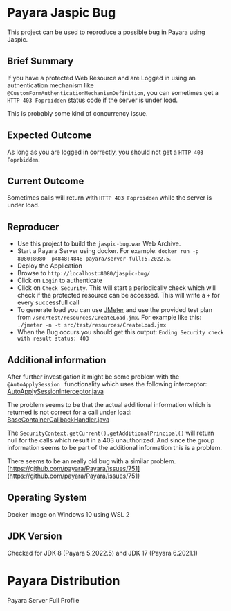 # Payara Jaspic Bug

This project can be used to reproduce a possible bug in Payara using Jaspic.

## Brief Summary

If you have a protected Web Resource and are Logged in using an authentication mechanism like `@CustomFormAuthenticationMechanismDefinition`, you can sometimes get a `HTTP 403 Foprbidden` status code if the server is under load.

This is probably some kind of concurrency issue.


## Expected Outcome

As long as you are logged in correctly, you should not get a `HTTP 403 Foprbidden`.

## Current Outcome

Sometimes calls will return with `HTTP 403 Foprbidden` while the server is under load.

## Reproducer

* Use this project to build the `jaspic-bug.war` Web Archive.
* Start a Payara Server using docker. For example: `docker run -p 8080:8080 -p4848:4848 payara/server-full:5.2022.5`.
* Deploy the Application
* Browse to `http://localhost:8080/jaspic-bug/`
* Click on `Login` to authenticate
* Click on `Check Security`. This will start a periodically check which will check if the protected resource can be accessed. This will write a `+` for every successfull call
* To generate load you can use [JMeter](https://jmeter.apache.org/download_jmeter.cgi) and use the provided test plan from `/src/test/resources/CreateLoad.jmx`. For example like this: `./jmeter -n -t src/test/resources/CreateLoad.jmx`
* When the Bug occurs you should get this output: `Ending Security check with result status: 403`

## Additional information

After further investigation it might be some problem with the `@AutoApplySession ` functionality which uses the following interceptor:
[AutoApplySessionInterceptor.java](https://github.com/payara/patched-src-security-soteria/blob/security-soteria-1.1-b01.payara-p4/impl/src/main/java/org/glassfish/soteria/cdi/AutoApplySessionInterceptor.java#L81)

The problem seems to be that the actual additional information which is returned is not correct for a call under load: 
[BaseContainerCallbackHandler.java](https://github.com/payara/Payara/blob/payara-server-5.2022.5/appserver/security/core-ee/src/main/java/com/sun/enterprise/security/jaspic/callback/BaseContainerCallbackHandler.java#L353)

The `SecurityContext.getCurrent().getAdditionalPrincipal()` will return null for the calls which result in a 403 unauthorized. And since the group information seems to be part of the additional information this is a problem.

There seems to be an really old bug with a similar problem.
[https://github.com/payara/Payara/issues/751](https://github.com/payara/Payara/issues/751)

## Operating System

Docker Image on Windows 10 using WSL 2

## JDK Version

Checked for JDK 8 (Payara 5.2022.5) and JDK 17 (Payara 6.2021.1)

# Payara Distribution

Payara Server Full Profile